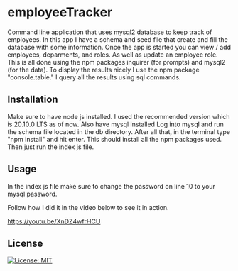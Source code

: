 # employeeTracker
Command line application that uses mysql2 database to keep track of employees. In this app I have a schema and seed file that create and fill the database with some information. Once the app is started you can view / add employees, deparments, and roles. As well as update an employee role. This is all done using the npm packages inquirer (for prompts) and mysql2 (for the data). To display the results nicely I use the npm package "console.table." I query all the results using sql commands. 

## Installation

Make sure to have node js installed. I used the recommended version which is 20.10.0 LTS as of now. Also have mysql installed Log into mysql and run the schema file located in the db directory. After all that, in the terminal type "npm install" and hit enter. This should install all the npm packages used. Then just run the index js file.

## Usage

In the index js file make sure to change the password on line 10 to your mysql password. 

Follow how I did it in the video below to see it in action.

https://youtu.be/XnDZ4wfrHCU

## License

[![License: MIT](https://img.shields.io/badge/License-MIT-yellow.svg)](https://opensource.org/licenses/MIT)
